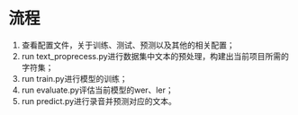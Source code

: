 # 流程
 1. 查看配置文件，关于训练、测试、预测以及其他的相关配置；
 2. run text_proprecess.py进行数据集中文本的预处理，构建出当前项目所需的字符集；
 3. run train.py进行模型的训练；
 4. run evaluate.py评估当前模型的wer、ler；
 5. run predict.py进行录音并预测对应的文本。
